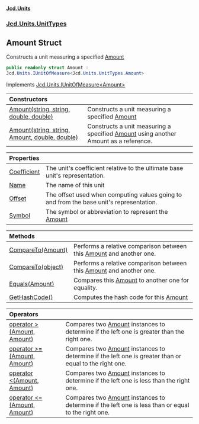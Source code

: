 #### [Jcd.Units](index.md 'index')
### [Jcd.Units.UnitTypes](Jcd.Units.UnitTypes.md 'Jcd.Units.UnitTypes')

## Amount Struct

Constructs a unit measuring a specified [Amount](Jcd.Units.UnitTypes.Amount.md 'Jcd.Units.UnitTypes.Amount')

```csharp
public readonly struct Amount :
Jcd.Units.IUnitOfMeasure<Jcd.Units.UnitTypes.Amount>
```

Implements [Jcd.Units.IUnitOfMeasure&lt;](Jcd.Units.IUnitOfMeasure_TUnits_.md 'Jcd.Units.IUnitOfMeasure<TUnits>')[Amount](Jcd.Units.UnitTypes.Amount.md 'Jcd.Units.UnitTypes.Amount')[&gt;](Jcd.Units.IUnitOfMeasure_TUnits_.md 'Jcd.Units.IUnitOfMeasure<TUnits>')

| Constructors | |
| :--- | :--- |
| [Amount(string, string, double, double)](Jcd.Units.UnitTypes.Amount.Amount(string,string,double,double).md 'Jcd.Units.UnitTypes.Amount.Amount(string, string, double, double)') | Constructs a unit measuring a specified [Amount](Jcd.Units.UnitTypes.Amount.md 'Jcd.Units.UnitTypes.Amount') |
| [Amount(string, string, Amount, double, double)](Jcd.Units.UnitTypes.Amount.Amount(string,string,Jcd.Units.UnitTypes.Amount,double,double).md 'Jcd.Units.UnitTypes.Amount.Amount(string, string, Jcd.Units.UnitTypes.Amount, double, double)') | Constructs a unit measuring a specified [Amount](Jcd.Units.UnitTypes.Amount.md 'Jcd.Units.UnitTypes.Amount') using another Amount as a reference. |

| Properties | |
| :--- | :--- |
| [Coefficient](Jcd.Units.UnitTypes.Amount.Coefficient.md 'Jcd.Units.UnitTypes.Amount.Coefficient') | The unit's coefficient relative to the ultimate base unit's representation. |
| [Name](Jcd.Units.UnitTypes.Amount.Name.md 'Jcd.Units.UnitTypes.Amount.Name') | The name of this unit |
| [Offset](Jcd.Units.UnitTypes.Amount.Offset.md 'Jcd.Units.UnitTypes.Amount.Offset') | The offset used when computing values going to and from the base unit's representation. |
| [Symbol](Jcd.Units.UnitTypes.Amount.Symbol.md 'Jcd.Units.UnitTypes.Amount.Symbol') | The symbol or abbreviation to represent the [Amount](Jcd.Units.UnitTypes.Amount.md 'Jcd.Units.UnitTypes.Amount') |

| Methods | |
| :--- | :--- |
| [CompareTo(Amount)](Jcd.Units.UnitTypes.Amount.CompareTo(Jcd.Units.UnitTypes.Amount).md 'Jcd.Units.UnitTypes.Amount.CompareTo(Jcd.Units.UnitTypes.Amount)') | Performs a relative comparison between this [Amount](Jcd.Units.UnitTypes.Amount.md 'Jcd.Units.UnitTypes.Amount') and another one. |
| [CompareTo(object)](Jcd.Units.UnitTypes.Amount.CompareTo(object).md 'Jcd.Units.UnitTypes.Amount.CompareTo(object)') | Performs a relative comparison between this [Amount](Jcd.Units.UnitTypes.Amount.md 'Jcd.Units.UnitTypes.Amount') and another one. |
| [Equals(Amount)](Jcd.Units.UnitTypes.Amount.Equals(Jcd.Units.UnitTypes.Amount).md 'Jcd.Units.UnitTypes.Amount.Equals(Jcd.Units.UnitTypes.Amount)') | Compares this [Amount](Jcd.Units.UnitTypes.Amount.md 'Jcd.Units.UnitTypes.Amount') to another one for equality. |
| [GetHashCode()](Jcd.Units.UnitTypes.Amount.GetHashCode().md 'Jcd.Units.UnitTypes.Amount.GetHashCode()') | Computes the hash code for this [Amount](Jcd.Units.UnitTypes.Amount.md 'Jcd.Units.UnitTypes.Amount') |

| Operators | |
| :--- | :--- |
| [operator &gt;(Amount, Amount)](Jcd.Units.UnitTypes.Amount.op_GreaterThan(Jcd.Units.UnitTypes.Amount,Jcd.Units.UnitTypes.Amount).md 'Jcd.Units.UnitTypes.Amount.op_GreaterThan(Jcd.Units.UnitTypes.Amount, Jcd.Units.UnitTypes.Amount)') | Compares two [Amount](Jcd.Units.UnitTypes.Amount.md 'Jcd.Units.UnitTypes.Amount') instances to determine if the left one is greater than the right one. |
| [operator &gt;=(Amount, Amount)](Jcd.Units.UnitTypes.Amount.op_GreaterThanOrEqual(Jcd.Units.UnitTypes.Amount,Jcd.Units.UnitTypes.Amount).md 'Jcd.Units.UnitTypes.Amount.op_GreaterThanOrEqual(Jcd.Units.UnitTypes.Amount, Jcd.Units.UnitTypes.Amount)') | Compares two [Amount](Jcd.Units.UnitTypes.Amount.md 'Jcd.Units.UnitTypes.Amount') instances to determine if the left one is greater than or equal to the right one. |
| [operator &lt;(Amount, Amount)](Jcd.Units.UnitTypes.Amount.op_LessThan(Jcd.Units.UnitTypes.Amount,Jcd.Units.UnitTypes.Amount).md 'Jcd.Units.UnitTypes.Amount.op_LessThan(Jcd.Units.UnitTypes.Amount, Jcd.Units.UnitTypes.Amount)') | Compares two [Amount](Jcd.Units.UnitTypes.Amount.md 'Jcd.Units.UnitTypes.Amount') instances to determine if the left one is less than the right one. |
| [operator &lt;=(Amount, Amount)](Jcd.Units.UnitTypes.Amount.op_LessThanOrEqual(Jcd.Units.UnitTypes.Amount,Jcd.Units.UnitTypes.Amount).md 'Jcd.Units.UnitTypes.Amount.op_LessThanOrEqual(Jcd.Units.UnitTypes.Amount, Jcd.Units.UnitTypes.Amount)') | Compares two [Amount](Jcd.Units.UnitTypes.Amount.md 'Jcd.Units.UnitTypes.Amount') instances to determine if the left one is less than or equal to the right one. |
